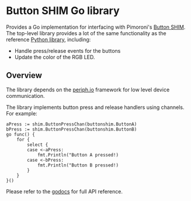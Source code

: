 # Button SHIM Go library

Provides a Go implementation for interfacing with Pimoroni's [Button SHIM](https://shop.pimoroni.com/products/button-shim). The top-level library provides a lot of the same functionality as the reference [Python library](http://docs.pimoroni.com/buttonshim/), including:

* Handle press/release events for the buttons
* Update the color of the RGB LED.

## Overview

The library depends on the [periph.io](https://periph.io) framework for low level device communication.

The library implements button press and release handlers using channels. For example:

    aPress := shim.ButtonPressChan(buttonshim.ButtonA)
    bPress := shim.ButtonPressChan(buttonshim.ButtonB)
    go func() {
        for {
            select {
            case <-aPress:
                fmt.Println("Button A pressed!)
            case <-bPress:
                fmt.Println("Button B pressed!)
            }
        }
    }()

Please refer to the [godocs](https://godoc.org/github.com/tomnz/button-shim-go) for full API reference.
